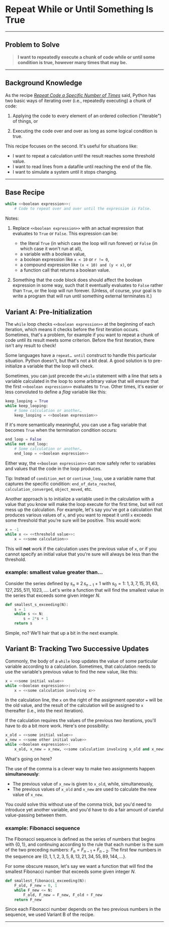 # Repeat While or Until Something Is True

___
## Problem to Solve

> **I want to repeatedly execute a chunk of code while or until some condition is true, however many times that may be.**

___
## Background Knowledge

As the recipe [_Repeat Code a Specific Number of Times_](./for.md) said, Python has two basic ways of iterating over (i.e., repeatedly executing) a chunk of code:

1. Applying the code to every element of an ordered collection ("iterable") of things, or

2. Executing the code over and over as long as some logical condition is true.

This recipe focuses on the second. It's useful for situations like:

- I want to repeat a calculation until the result reaches some threshold value.
- I want to read lines from a datafile until reaching the end of the file.
- I want to simulate a system until it stops changing.

___
## Base Recipe

```python
while <<boolean expression>>:
    # Code to repeat over and over until the expression is False.
```
Notes:

1. Replace `<<boolean expression>>` with an actual expression that evaluates to `True` or `False`. This expression can be:
    - the literal `True` (in which case the loop will run forever) or `False` (in which case it won't run at all), 
    - a variable with a boolean value,
    - a boolean expression like `x < 10` or `r != 0`,
    - a compound expression like `(x < 10) and (y < x)`, or
    - a function call that returns a boolean value.

1. Something that the code block does should affect the boolean expression in some way, such that it eventually evaluates to `False` rather than `True`, or the loop will run forever. (Unless, of course, your goal is to write a program that will run until something external terminates it.)

## Variant A: Pre-Initialization

The `while` loop checks `<<boolean expression>>` at the beginning of each iteration, which means it checks before the first iteration occurs. Sometimes, that's a problem, for example if you want to repeat a chunk of code until its result meets some criterion. Before the first iteration, there isn't any result to check!

Some languages have a `repeat… until` construct to handle this particular situation. Python doesn't, but that's not a bit deal. A good solution is to pre-initialize a variable that the loop will check.

Sometimes, you can just precede the `while` statement with a line that sets a variable calculated in the loop to some arbitrary value that will ensure that the first `<<boolean expression>>` evaluates to `True`. Other times, it's easier or less convoluted to define a _flag_ variable like this:

```python
keep_looping = True
while keep_looping:
    # Some calculation or another…
    keep_looping = <<boolean expression>>
```

If it's more semantically meaningful, you can use a flag variable that becomes `True` when the termination condition occurs:

```python
end_loop = False
while not end_loop:
    # Some calculation or another…
    end_loop = <<boolean expression>>
```

Either way, the `<<boolean expression>>` can now safely refer to variables and values that the code in the loop produces.

Tip: Instead of `condition_met` or `continue_loop`, use a variable name that captures the specific condition: `end_of_data_reached`, `calculation_converged`, `object_moved`, etc.

Another approach is to initialize a variable used in the calculation with a value that you know will make the loop execute for the first time, but will not mess up the calculation. For example, let's say you've got a calculation that produces various values of `x`, and you want to repeat it until `x` exceeds some threshold that you're sure will be positive. This would work:

```python
x = -1
while x <= <<threshold value>>:
    x = <<some calculation>>
```
This will **not** work if the calculation uses the previous value of `x`, or if you cannot specify an initial value that you're sure will always be less than the threshold.

### example: smallest value greater than…

Consider the series defined by $s_n \equiv 2\,s_{n-1} + 1$ with $s_0 = 1$: ${1, 3, 7, 15, 31, 63, 127, 255, 511, 1023, \ldots}$. Let's write a function that will find the smallest value in the series that exceeds some given integer $N$.

```python
def smallest_s_exceeding(N):
    s = 1
    while s <= N:
        s = 2*s + 1
    return s
```

Simple, no? We'll hair that up a bit in the next example.

## Variant B: Tracking Two Successive Updates

Commonly, the body of a `while` loop updates the value of some particular variable according to a calculation. Sometimes, that calculation needs to use the variable's previous value to find the new value, like this:

```python
x = <<some initial value>>
while <<boolean expression>>:
    x = <<some calculation involving x>>
```
In the calculation line, the `x` on the right of the assignment operator `=` will be the old value, and the result of the calculation will be assigned to `x` thereafter (i.e., into the next iteration).

If the calculation requires the values of the previous _two_ iterations, you'll have to do a bit more work. Here's one possibility:

```python
x_old = <<some initial value>>
x_new = <<some other initial value>>
while <<boolean expression>>:
    x_old, x_new = x_new, <<some calculation involving x_old and x_new>>
```
What's going on here?

The use of the comma is a clever way to make two assignments happen **simultaneously**:

- The previous value of `x_new` is given to `x_old`, while, simultaneously,
- The previous values of `x_old` and `x_new` are used to calculate the new value of `x_new`.

You could solve this without use of the comma trick, but you'd need to introduce yet another variable, and you'd have to do a fair amount of careful value-passing between them.

### example: Fibonacci sequence

The Fibonacci sequence is defined as the series of numbers that begins with $\{0, 1\}$, and continuing according to the rule that each number is the sum of the two preceding numbers: $F_n = F_{n-1} + F_{n-2}$. The first few numbers in the sequence are $\{0, 1, 1, 2, 3, 5, 8, 13, 21, 34, 55, 89, 144, \ldots\}$.

For some obscure reason, let's say we want a function that will find the smallest Fibonacci number that exceeds some given integer $N$.

```python
def smallest_fibonacci_exceeding(N):
    F_old, F_new = 0, 1
    while F_new <= N:
        F_old, F_new = F_new, F_old + F_new
    return F_new
```

Since each Fibonacci number depends on the two previous numbers in the sequence, we used Variant B of the recipe.

___
